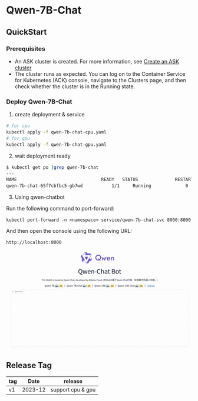 # Qwen-7B-Chat

## QuickStart

### Prerequisites

- An ASK cluster is created. For more information,
  see [Create an ASK cluster](https://www.alibabacloud.com/help/en/ack/serverless-kubernetes/user-guide/create-an-ask-cluster-2?spm=a2c63.p38356.0.0.664265cdTbNZo1#task-e3c-311-ydb)
- The cluster runs as expected. You can log on to the Container Service for Kubernetes (ACK) console, navigate to the
  Clusters page, and then check whether the cluster is in the Running state.

### Deploy Qwen-7B-Chat

1. create deployment & service

```bash
# for cpu
kubectl apply -f qwen-7b-chat-cpu.yaml
# for gpu
kubectl apply -f qwen-7b-chat-gpu.yaml
```

2. wait deployment ready

```bash
$ kubectl get po |grep qwen-7b-chat
---
NAME                                READY   STATUS              RESTARTS   AGE
qwen-7b-chat-65f7cbfbc5-gb7wd           1/1     Running             0          36s
```

3. Using qwen-chatbot

Run the following command to port-forward:

```
kubectl port-forward -n <namespace> service/qwen-7b-chat-svc 8000:8000
```

And then open the console using the following URL:

```
http://localhost:8000
```

![qwen-chatbot](qwen-chatbot.jpg "qwen-chatbot")

## Release Tag

| tag | Date    | release           |
|-----|---------|-------------------|
| v1  | 2023-12 | support cpu & gpu |           




